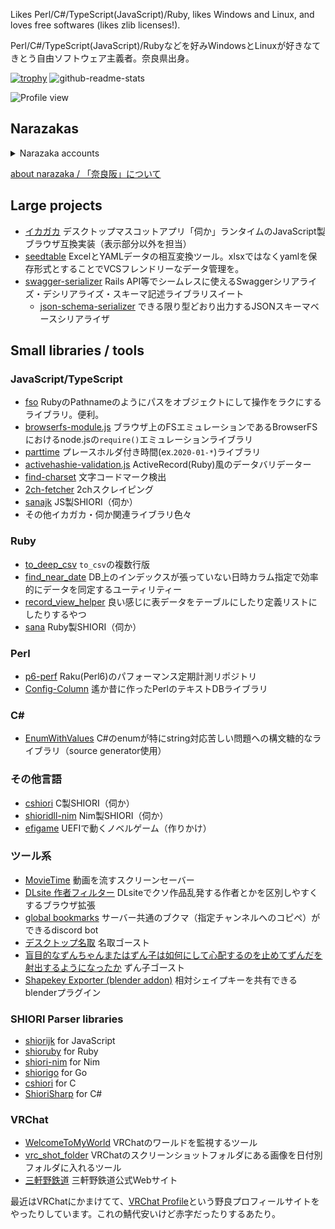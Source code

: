 Likes Perl/C#/TypeScript(JavaScript)/Ruby, likes Windows and Linux, and loves free softwares (likes zlib licenses!).

Perl/C#/TypeScript(JavaScript)/Rubyなどを好みWindowsとLinuxが好きなてきとう自由ソフトウェア主義者。奈良県出身。

[![trophy](https://github-profile-trophy.vercel.app/?username=Narazaka)](https://github.com/ryo-ma/github-profile-trophy)
![github-readme-stats](https://github-readme-stats.vercel.app/api?username=narazaka&show_icons=true)

![Profile view](https://komarev.com/ghpvc/?username=Narazaka)

## Narazakas

<details>
<summary>Narazaka accounts</summary>

- [Website(old): 原色奈良阪](https://narazaka.net/)
- [Blog: Narazaka::Blog](https://narazaka.hatenablog.jp/)
- [Twitter: @narazaka](https://twitter.com/narazaka)
- [Speaker Deck: Narazaka](https://speakerdeck.com/Narazaka)
- [Github: Narazaka](https://github.com/Narazaka)
- [Gitlab: Narazaka](https://gitlab.com/Narazaka)
- [Launchpad: narazaka](https://launchpad.net/~narazaka)
- [CPAN: NARAZAKA](http://search.cpan.org/~narazaka/)
- [npm: narazaka](https://www.npmjs.com/~narazaka)
- [Rubygems: Narazaka](https://rubygems.org/profiles/Narazaka)
- [NuGet: narazaka](https://www.nuget.org/profiles/narazaka)
- [VRChat: narazaka](https://vrchat.com/home/user/usr_bc62f4df-3c06-4c5a-b879-ac6f098d8e58)
- [cluster: narazaka](https://cluster.mu/u/narazaka)
- [Pixiv: 奈良阪](http://www.pixiv.net/member.php?id=827022)
- [Pixiv FANBOX: 奈良阪](https://www.pixiv.net/fanbox/creator/827022)
- [TINAMI: Narazaka](http://www.tinami.com/profile/189291)
- freenode(inactive): Narazaka

</details>

[about narazaka / 「奈良阪」について](about_narazaka.md)

## Large projects

- [イカガカ](http://ikagaka.github.io/Ikagaka.demo/) デスクトップマスコットアプリ「伺か」ランタイムのJavaScript製ブラウザ互換実装（表示部分以外を担当）
- [seedtable](https://github.com/seed-ui/seedtable) ExcelとYAMLデータの相互変換ツール。xlsxではなくyamlを保存形式とすることでVCSフレンドリーなデータ管理を。
- [swagger-serializer](https://github.com/Narazaka/swagger-serializer) Rails API等でシームレスに使えるSwaggerシリアライズ・デシリアライズ・スキーマ記述ライブラリスイート
  - [json-schema-serializer](https://github.com/Narazaka/json-schema-serializer) できる限り型どおり出力するJSONスキーマベースシリアライザ

## Small libraries / tools

### JavaScript/TypeScript

- [fso](https://github.com/Narazaka/fso) RubyのPathnameのようにパスをオブジェクトにして操作をラクにするライブラリ。便利。
- [browserfs-module.js](https://github.com/Narazaka/browserfs-module.js) ブラウザ上のFSエミュレーションであるBrowserFSにおけるnode.jsの`require()`エミュレーションライブラリ
- [parttime](https://github.com/Narazaka/parttime) プレースホルダ付き時間(ex.`2020-01-*`)ライブラリ
- [activehashie-validation.js](https://github.com/Narazaka/activehashie-validation.js) ActiveRecord(Ruby)風のデータバリデーター
- [find-charset](https://github.com/Narazaka/find-charset) 文字コードマーク検出
- [2ch-fetcher](https://github.com/Narazaka/2ch-fetcher) 2chスクレイピング
- [sanajk](https://github.com/Narazaka/sanajk) JS製SHIORI（伺か）
- その他イカガカ・伺か関連ライブラリ色々

### Ruby
- [to_deep_csv](https://github.com/Narazaka/to_deep_csv) `to_csv`の複数行版
- [find_near_date](https://github.com/Narazaka/find_near_date) DB上のインデックスが張っていない日時カラム指定で効率的にデータを同定するユーティリティー
- [record_view_helper](https://github.com/Narazaka/record_view_helper) 良い感じに表データをテーブルにしたり定義リストにしたりするやつ
- [sana](https://github.com/Narazaka/sana) Ruby製SHIORI（伺か）

### Perl
- [p6-perf](https://github.com/Narazaka/p6-perf) Raku(Perl6)のパフォーマンス定期計測リポジトリ
- [Config-Column](https://github.com/Narazaka/Config-Column) 遙か昔に作ったPerlのテキストDBライブラリ

### C#

- [EnumWithValues](https://github.com/Narazaka/EnumWithValues) C#のenumが特にstring対応苦しい問題への構文糖的なライブラリ（source generator使用）

### その他言語

- [cshiori](http://narazaka.github.io/cshiori/) C製SHIORI（伺か）
- [shioridll-nim](https://github.com/Narazaka/shioridll-nim) Nim製SHIORI（伺か）
- [efigame](https://github.com/Narazaka/efigame) UEFIで動くノベルゲーム（作りかけ）

### ツール系

- [MovieTime](https://github.com/Narazaka/MovieTime) 動画を流すスクリーンセーバー
- [DLsite 作者フィルター](https://github.com/Narazaka/dlsite-maker-filter-chrome-extension) DLsiteでクソ作品乱発する作者とかを区別しやすくするブラウザ拡張
- [global bookmarks](https://github.com/Narazaka/discord-global-bookmarks) サーバー共通のブクマ（指定チャンネルへのコピペ）ができるdiscord bot
- [デスクトップ名取](https://github.com/Narazaka/desktop-natori) 名取ゴースト
- [盲目的なずんちゃんまたはずん子は如何にして心配するのを止めてずんだを射出するようになったか](https://github.com/Narazaka/Ikagaka.demo.zunko) ずん子ゴースト
- [Shapekey Exporter (blender addon)](https://github.com/Narazaka/blender-shapekey-exporter) 相対シェイプキーを共有できるblenderプラグイン

### SHIORI Parser libraries

- [shiorijk](https://github.com/Narazaka/shiorijk) for JavaScript
- [shioruby](https://github.com/Narazaka/shioruby) for Ruby
- [shiori-nim](https://github.com/Narazaka/shiori-nim) for Nim
- [shiorigo](https://github.com/Narazaka/shiorigo) for Go
- [cshiori](https://github.com/Narazaka/cshiori) for C
- [ShioriSharp](https://github.com/Narazaka/ShioriSharp) for C#

### VRChat

- [WelcomeToMyWorld](https://github.com/Narazaka/WelcomeToMyWorld) VRChatのワールドを監視するツール
- [vrc_shot_folder](https://github.com/Narazaka/vrc_shot_folder) VRChatのスクリーンショットフォルダにある画像を日付別フォルダに入れるツール
- [三軒野鉄道](https://narazaka.github.io/sangenya/) 三軒野鉄道公式Webサイト

最近はVRChatにかまけてて、[VRChat Profile](https://vrcprofile.com/)という野良プロフィールサイトをやったりしています。これの鯖代安いけど赤字だったりするあたり。

